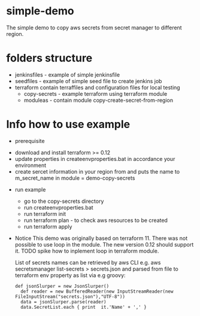 # simple-demo
The simple demo to copy aws secrets from secret manager to different region. 
# folders structure
* jenkinsfiles - example of simple jenkinsfile
* seedfiles    - example of simple seed file to create jenkins job
* terraform    contain terraffiles and configuration files for local testing
  - copy-secrets - example terraform using terraform module
  - moduleas - contain  module copy-create-secret-from-region

# Info how to use example
* prerequisite
 - download and install terraform >= 0.12
 - update properties in createenvproperties.bat in accordance your environment
 - create sercet information in your region from and puts the name to m_secret_name in module = demo-copy-secrets 

* run example
  - go to the copy-secrets directory
  - run createenvproperties.bat
  - run terraform init
  - run terraform plan - to check aws resources to be created
  - run terraform apply


* Notice
  This demo was originally based on terraform 11. There was not possible to use loop in the module.
  The new version 0.12 should support it. TODO spike how to inplement loop in terraform module.

  List of secrets names can be retrieved by aws CLI e.g. aws secretsmanager list-secrets > secrets.json and parsed from file to 
  terraform env property as list via e.g groovy:
  ```hcl
  def jsonSlurper = new JsonSlurper()
    def reader = new BufferedReader(new InputStreamReader(new FileInputStream("secrets.json"),"UTF-8"))
    data = jsonSlurper.parse(reader)  
    data.SecretList.each { print  it.'Name' + ',' }
  ```  